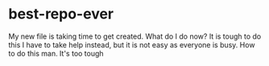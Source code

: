# best-repo-ever
My new file is taking time to get created. 
What do I do now?
It is tough to do this
I have to take help instead, but it is not easy as everyone is busy.
How to do this man.
It's too tough
